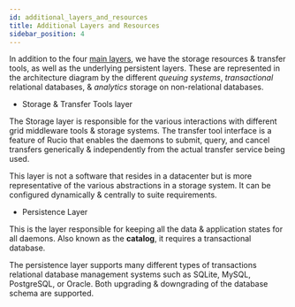 ```yaml
---
id: additional_layers_and_resources
title: Additional Layers and Resources
sidebar_position: 4
---
```


In addition to the four [main layers](started/main_components/main_components.md), we have the storage
resources & transfer tools, as well as the underlying persistent layers. These
are represented in the architecture diagram by the different *queuing systems*,
*transactional* relational databases, & *analytics* storage on non-relational
databases.

- Storage & Transfer Tools layer

The Storage layer is responsible for the various interactions with different
grid middleware tools & storage systems. The transfer tool interface is a
feature of Rucio that enables the daemons to submit, query, and cancel transfers
generically & independently from the actual transfer service being used.

This layer is not a software that resides in a datacenter but is more
representative of the various abstractions in a storage system. It can be
configured dynamically & centrally to suite requirements.

- Persistence Layer

This is the layer responsible for keeping all the data & application states for
all daemons. Also known as the **catalog**, it requires a transactional
database.

The persistence layer supports many different types of transactions relational
database management systems such as SQLite, MySQL, PostgreSQL, or Oracle. Both
upgrading & downgrading of the database schema are supported.
